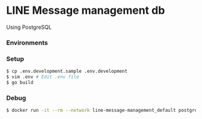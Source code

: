 # LINE Message management db

Using PostgreSQL

### Environments

### Setup
```bash
$ cp .env.development.sample .env.development
$ vim .env # Edit .env file
$ go build
```

### Debug
```bash
$ docker run -it --rm --network line-message-management_default postgres psql -h db -U postgres -p 5432
```
